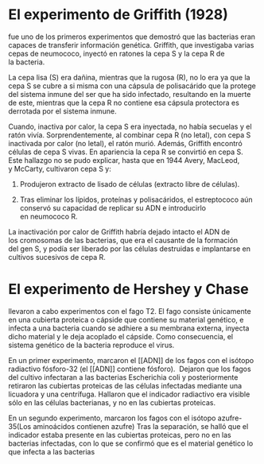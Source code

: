 
# El experimento de Griffith (1928) 
fue uno de los primeros experimentos que demostró que las bacterias eran capaces de transferir información genética. Griffith, que investigaba varias cepas de neumococo, inyectó en ratones la cepa S y la cepa R de la bacteria.

La cepa lisa (S) era dañina, mientras que la rugosa (R), no lo era ya que la cepa S se cubre a si misma con una cápsula de polisacárido que la protege del sistema inmune del ser que ha sido infectado, resultando en la muerte de este, mientras que la cepa R no contiene esa cápsula protectora es derrotada por el sistema inmune.

Cuando, inactiva por calor, la cepa S era inyectada, no había secuelas y el ratón vivía. Sorprendentemente, al combinar cepa R (no letal), con cepa S inactivada por calor (no letal), el ratón murió. Además, Griffith encontró células de cepa S vivas. En apariencia la cepa R se convirtió en cepa S. Este hallazgo no se pudo explicar, hasta que en 1944 Avery, MacLeod, y McCarty, cultivaron cepa S y:

1.  Produjeron extracto de lisado de células (extracto libre de células).
    
2.  Tras eliminar los lípidos, proteínas y polisacáridos, el estreptococo aún conservó su capacidad de replicar su ADN e introducirlo en neumococo R.
    

La inactivación por calor de Griffith habría dejado intacto el ADN de los cromosomas de las bacterias, que era el causante de la formación del gen S, y podía ser liberado por las células destruidas e implantarse en cultivos sucesivos de cepa R.

# El experimento de Hershey y Chase
llevaron a cabo experimentos con el fago T2. El fago consiste únicamente en una cubierta proteica o cápside que contiene su material genético, e infecta a una bacteria cuando se adhiere a su membrana externa, inyecta dicho material y le deja acoplado el cápside. Como consecuencia, el sistema genético de la bacteria reproduce el virus.

En un primer experimento, marcaron el [[ADN]] de los fagos con el isótopo radiactivo fósforo-32 (el [[ADN]] contiene fósforo).  Dejaron que los fagos del cultivo infectaran a las bacterias Escherichia coli y posteriormente retiraron las cubiertas proteicas de las células infectadas mediante una licuadora y una centrífuga. Hallaron que el indicador radiactivo era visible sólo en las células bacterianas, y no en las cubiertas proteicas.

En un segundo experimento, marcaron los fagos con el isótopo azufre-35(Los aminoácidos contienen azufre) Tras la separación, se halló que el indicador estaba presente en las cubiertas proteicas, pero no en las bacterias infectadas, con lo que se confirmó que es el material genético lo que infecta a las bacterias

